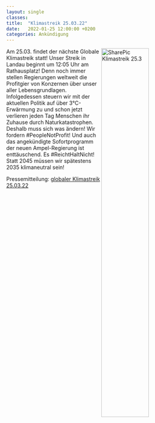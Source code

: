 ```yaml
---
layout: single
classes: 
title:  "Klimastreik 25.03.22"
date:   2022-01-25 12:00:00 +0200
categories: Ankündigung
---
```


<img src="https://github.com/fridaysforfuture-landau-pfalz/fridaysforfuture-landau-pfalz.github.io/blob/main/assets/images/GK%2025.03.22/SharePic%20GK%2025.3..png?raw=true" alt="SharePic Klimastreik 25.3" style="float:right;" height="50%" width="50%">

Am 25.03. findet der nächste Globale Klimastreik statt! Unser Streik in Landau beginnt um 12:05 Uhr am Rathausplatz! Denn noch immer stellen Regierungen weltweit die Profitgier von Konzernen über unser aller Lebensgrundlagen. Infolgedessen steuern wir mit der aktuellen Politik auf über 3°C-Erwärmung zu und schon jetzt verlieren jeden Tag Menschen ihr Zuhause durch Naturkatastrophen. Deshalb muss sich was ändern! Wir fordern #PeopleNotProfit! Und auch das angekündigte Sofortprogramm der neuen Ampel-Regierung ist enttäuschend. Es #ReichtHaltNicht! Statt 2045 müssen wir spätestens 2035 klimaneutral sein! <br>

<p></p>

Pressemitteilung: <a href="assets/images/GK 25.03.22/Pressemitteilung Globaler Klimastreik 250322_220125_135220.pdf" target="_blank" >globaler Klimastreik 25.03.22</a>
